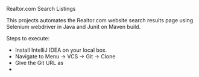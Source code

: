 Realtor.com Search Listings

This projects automates the Realtor.com website search results page using Selenium webdriver in Java and Junit on Maven build.

Steps to execute:
 - Install IntelliJ IDEA on your local box.
 - Navigate to Menu -> VCS -> Git -> Clone
 - Give the Git URL as
 -